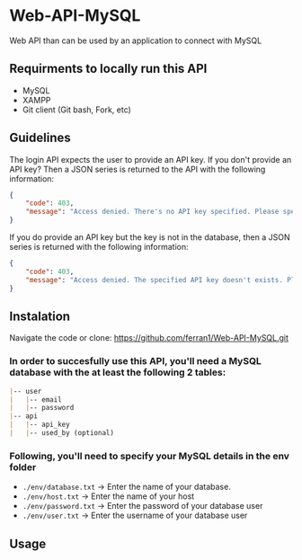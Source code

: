 # Web-API-MySQL
Web API than can be used by an application to connect with MySQL

## Requirments to locally run this API
* MySQL 
* XAMPP
* Git client (Git bash, Fork, etc)

## Guidelines
The login API expects the user to provide an API key.
If you don't provide an API key? Then a JSON series is returned to the API with the following information:
```JSON
{
    "code": 403,
    "message": "Access denied. There's no API key specified. Please specify an API key."
}
``` 
If you do provide an API key but the key is not in the database, then a JSON series is returned with the following information: 
```JSON
{
    "code": 403,
    "message": "Access denied. The specified API key doesn't exists. Please specify a valid API key."
}
```

## Instalation
Navigate the code or clone:
https://github.com/ferran1/Web-API-MySQL.git

### In order to succesfully use this API, you'll need a MySQL database with the at least the following 2 tables:

```markdown
|-- user
|   |-- email 
|   |-- password
|-- api
|   |-- api_key
|   |-- used_by (optional)
```

### Following, you'll need to specify your MySQL details in the env folder
* `./env/database.txt` -> Enter the name of your database.
* `./env/host.txt` -> Enter the name of your host
* `./env/password.txt` -> Enter the password of your database user
* `./env/user.txt` -> Enter the username of your database user

## Usage
